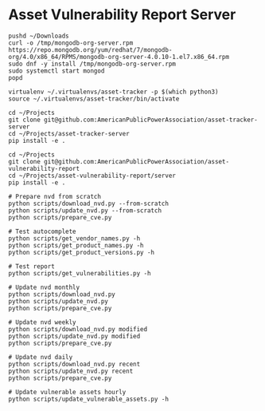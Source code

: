 # Asset Vulnerability Report Server

    pushd ~/Downloads
    curl -o /tmp/mongodb-org-server.rpm https://repo.mongodb.org/yum/redhat/7/mongodb-org/4.0/x86_64/RPMS/mongodb-org-server-4.0.10-1.el7.x86_64.rpm
    sudo dnf -y install /tmp/mongodb-org-server.rpm
    sudo systemctl start mongod
    popd

    virtualenv ~/.virtualenvs/asset-tracker -p $(which python3)
    source ~/.virtualenvs/asset-tracker/bin/activate

    cd ~/Projects
    git clone git@github.com:AmericanPublicPowerAssociation/asset-tracker-server
    cd ~/Projects/asset-tracker-server
    pip install -e .

    cd ~/Projects
    git clone git@github.com:AmericanPublicPowerAssociation/asset-vulnerability-report
    cd ~/Projects/asset-vulnerability-report/server
    pip install -e .

    # Prepare nvd from scratch
    python scripts/download_nvd.py --from-scratch
    python scripts/update_nvd.py --from-scratch
    python scripts/prepare_cve.py

    # Test autocomplete
    python scripts/get_vendor_names.py -h
    python scripts/get_product_names.py -h
    python scripts/get_product_versions.py -h

    # Test report
    python scripts/get_vulnerabilities.py -h

    # Update nvd monthly
    python scripts/download_nvd.py
    python scripts/update_nvd.py
    python scripts/prepare_cve.py

    # Update nvd weekly
    python scripts/download_nvd.py modified
    python scripts/update_nvd.py modified
    python scripts/prepare_cve.py

    # Update nvd daily
    python scripts/download_nvd.py recent
    python scripts/update_nvd.py recent
    python scripts/prepare_cve.py

    # Update vulnerable assets hourly
    python scripts/update_vulnerable_assets.py -h

